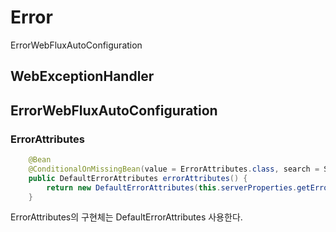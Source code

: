 # Error

ErrorWebFluxAutoConfiguration



## WebExceptionHandler


## ErrorWebFluxAutoConfiguration
### ErrorAttributes

~~~java
    @Bean
    @ConditionalOnMissingBean(value = ErrorAttributes.class, search = SearchStrategy.CURRENT)
    public DefaultErrorAttributes errorAttributes() {
        return new DefaultErrorAttributes(this.serverProperties.getError().isIncludeException());
    }
~~~
ErrorAttributes의 구현체는 DefaultErrorAttributes 사용한다.




